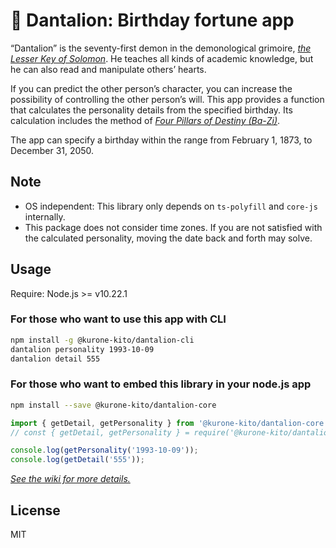 # 🦁 Dantalion: Birthday fortune app

“Dantalion” is the seventy-first demon in the demonological grimoire, _[the Lesser Key of Solomon](https://en.wikipedia.org/wiki/The_Lesser_Key_of_Solomon)_. He teaches all kinds of academic knowledge, but he can also read and manipulate others’ hearts.

If you can predict the other person’s character, you can increase the possibility of controlling the other person’s will. This app provides a function that calculates the personality details from the specified birthday. Its calculation includes the method of _[Four Pillars of Destiny (Ba-Zi)](https://en.wikipedia.org/wiki/Four_Pillars_of_Destiny)_.

The app can specify a birthday within the range from February 1, 1873, to December 31, 2050.

## Note

- OS independent: This library only depends on `ts-polyfill` and `core-js` internally.
- This package does not consider time zones. If you are not satisfied with
  the calculated personality, moving the date back and forth may solve.

## Usage

Require: Node.js >= v10.22.1

### For those who want to use this app with CLI

```sh
npm install -g @kurone-kito/dantalion-cli
dantalion personality 1993-10-09
dantalion detail 555
```

### For those who want to embed this library in your node.js app

```sh
npm install --save @kurone-kito/dantalion-core
```

```ts
import { getDetail, getPersonality } from '@kurone-kito/dantalion-core';
// const { getDetail, getPersonality } = require('@kurone-kito/dantalion-core');

console.log(getPersonality('1993-10-09'));
console.log(getDetail('555'));
```

_[See the wiki for more details.](https://github.com/kurone-kito/dantalion/wiki)_

## License

MIT

